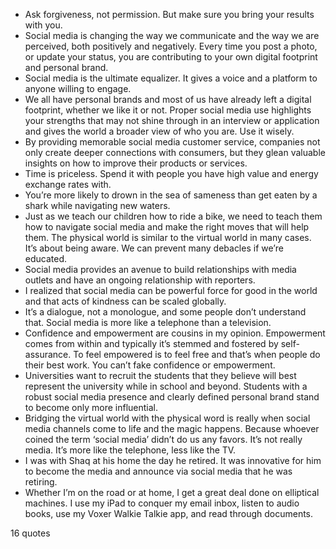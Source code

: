  - Ask forgiveness, not permission. But make sure you bring your results with you.
 - Social media is changing the way we communicate and the way we are perceived, both positively and negatively. Every time you post a photo, or update your status, you are contributing to your own digital footprint and personal brand.
 - Social media is the ultimate equalizer. It gives a voice and a platform to anyone willing to engage.
 - We all have personal brands and most of us have already left a digital footprint, whether we like it or not. Proper social media use highlights your strengths that may not shine through in an interview or application and gives the world a broader view of who you are. Use it wisely.
 - By providing memorable social media customer service, companies not only create deeper connections with consumers, but they glean valuable insights on how to improve their products or services.
 - Time is priceless. Spend it with people you have high value and energy exchange rates with.
 - You’re more likely to drown in the sea of sameness than get eaten by a shark while navigating new waters.
 - Just as we teach our children how to ride a bike, we need to teach them how to navigate social media and make the right moves that will help them. The physical world is similar to the virtual world in many cases. It’s about being aware. We can prevent many debacles if we’re educated.
 - Social media provides an avenue to build relationships with media outlets and have an ongoing relationship with reporters.
 - I realized that social media can be powerful force for good in the world and that acts of kindness can be scaled globally.
 - It’s a dialogue, not a monologue, and some people don’t understand that. Social media is more like a telephone than a television.
 - Confidence and empowerment are cousins in my opinion. Empowerment comes from within and typically it’s stemmed and fostered by self-assurance. To feel empowered is to feel free and that’s when people do their best work. You can’t fake confidence or empowerment.
 - Universities want to recruit the students that they believe will best represent the university while in school and beyond. Students with a robust social media presence and clearly defined personal brand stand to become only more influential.
 - Bridging the virtual world with the physical word is really when social media channels come to life and the magic happens. Because whoever coined the term ‘social media’ didn’t do us any favors. It’s not really media. It’s more like the telephone, less like the TV.
 - I was with Shaq at his home the day he retired. It was innovative for him to become the media and announce via social media that he was retiring.
 - Whether I’m on the road or at home, I get a great deal done on elliptical machines. I use my iPad to conquer my email inbox, listen to audio books, use my Voxer Walkie Talkie app, and read through documents.

16 quotes